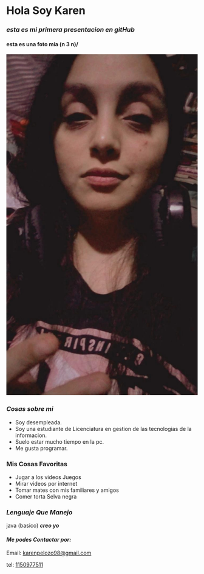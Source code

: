  #  **Hola Soy Karen**  # 
 ### *esta es mi primera presentacion en gitHub* ###
#### esta es una foto mia  \(n 3 n)/ ####
![fotoPresentacion.jpeg](imagenes/fotoPresentacion.jpeg)
### *Cosas sobre mi* ###
- Soy desempleada.
- Soy una estudiante de Licenciatura en gestion de las tecnologias de la informacion. 
- Suelo estar mucho tiempo en la pc.
- Me gusta programar.

### Mis Cosas Favoritas ###
- Jugar a los videos Juegos
- Mirar videos por internet
- Tomar mates con mis familiares y amigos
- Comer torta Selva negra 

### ***Lenguaje Que Manejo*** ###
java (basico) ***creo yo***

#### ***Me podes Contactar por:*** ####
Email: [karenpelozo98@gmail.com](mailto:karenpelozo98@gmail.com)

tel: [1150977511](tel:+5491150977511)